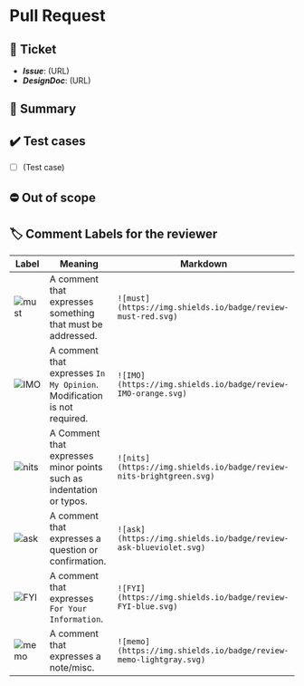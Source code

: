 # Pull Request

## :ticket: Ticket
<!--
  (Subject to SOC 1 compliance audit)
  List the URLs to the evidence such as JIRA tickets, Slack conversations, etc.
-->

- **_Issue_**: (URL)
- **_DesignDoc_**: (URL)

## :memo: Summary
<!-- Describe changes -->

## :heavy_check_mark: Test cases
<!-- Describe how to reproduce the implemented function and confirm it with the developer and reviewer -->
- [ ] (Test case)

## :no_entry: Out of scope

## :label: Comment Labels for the reviewer

| Label | Meaning | Markdown |
| ----------------------------------------------------------------- | -----------------------------------------------------------------------------| ------------------------------------------------------------------- |
| ![must](https://img.shields.io/badge/review-must-red.svg)         | A comment that expresses something that must be addressed.                   | `![must](https://img.shields.io/badge/review-must-red.svg)`         |
| ![IMO](https://img.shields.io/badge/review-IMO-orange.svg)        | A comment that expresses `In My Opinion`. Modification is not required.      | `![IMO](https://img.shields.io/badge/review-IMO-orange.svg)`        |
| ![nits](https://img.shields.io/badge/review-nits-brightgreen.svg) | A Comment that expresses minor points such as indentation or typos.          | `![nits](https://img.shields.io/badge/review-nits-brightgreen.svg)` |
| ![ask](https://img.shields.io/badge/review-ask-blueviolet.svg)    | A comment that expresses a question or confirmation.                         | `![ask](https://img.shields.io/badge/review-ask-blueviolet.svg)`    |
| ![FYI](https://img.shields.io/badge/review-FYI-blue.svg)          | A comment that expresses `For Your Information`.                             | `![FYI](https://img.shields.io/badge/review-FYI-blue.svg)`          |
| ![memo](https://img.shields.io/badge/review-memo-lightgray.svg)   | A comment that expresses a note/misc.                                        | `![memo](https://img.shields.io/badge/review-memo-lightgray.svg)`   |

